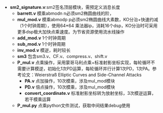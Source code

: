 - **sm2_signature.v**:sm2签名顶层模块，需预定义消息长度
  - **barrett.v**  模乘abmodn n必须sm2椭圆曲线的阶，
  - **mul_mod.v** 模乘abmodp p必须sm2椭圆曲线大素数，KO分治+快速约减（1个时钟周期），使用64*64 乘法器ip，消耗16个dsp，KO分治时可采用更多dsp极大加快点乘速度。为节省资源使用流水线操作
  - **add_mod.v**  1个时钟周期
  - **sub_mod.v** 1个时钟周期
  - **inv_mod.v**  模逆，耗时较长
  - **sm3**  包含sm3.v、CF.v、compress.v、shift.v
  - **P_mul.v** 点乘操作，采用蒙哥马利点乘+标准射影坐标实现，每轮循环不需要计算模逆，初始化1次PD运算，每轮循环并行计算1次PD，1次PA。参考论文：Weierstraß Elliptic Curves and Side-Channel Attacks
    - **PA.v** 点加操作，10次模乘，涉及mul_mod模块
    - **PD.v** 倍点操作，10次模乘，涉及mul_mod模块
    - **convert_coordinate.v**  标准射影坐标转为放射坐标，3次模逆运算，若干模乘运算
  - **P_mul.py**  点乘python文件测试，获取中间结果debug使用

